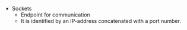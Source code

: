 - Sockets
    - Endpoint for communication
    - It is identified by an IP-address concatenated with a port number.